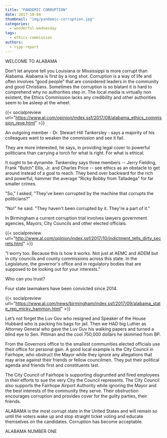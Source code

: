 ```yaml
---
title: "PANDEMIC CORRUPTION"
date: 2017-10-04
thumbnail: "img/pandemic-corruption.jpg"
categories: 
  - wonderful-wednesday
tags: 
  - ethics-commission
authors: 
  - ripp-report
---
```


WELCOME TO ALABAMA

Don’t let anyone tell you Louisiana or Mississippi is more corrupt than Alabama. Alabama is first by a long shot. Corruption is a way of life and often involves “good people” that are considered leaders in the community and good Christians. Sometimes the corruption is so blatant it is hard to comprehend why no authorities step in. The local media is virtually non existent, the Ethics Commission lacks any credibility and other authorities seem to be asleep at the wheel.

{{< socialpreview url="https://www.al.com/opinion/index.ssf/2017/08/alabama_ethics_commission_reve.html" >}}

An outgoing member - Dr. Stewart Hill Tankersley - says a majority of his colleagues want to weaken the commission and see it fail.

They are more interested, he says, in providing legal cover to powerful politicians than carrying a torch for what is right. For what is ethical.

It ought to be dynamite. Tankersley says three members -- Jerry Fielding, Frank "Butch" Ellis, Jr. and Charles Price -- see ethics as an obstacle to get around instead of a goal to reach. They bend over backward for the rich and powerful, hammer the average "Ricky Bobby from Talladega" for far smaller crimes.

"So," I asked, "They've been corrupted by the machine that corrupts the politicians?"

"No!" he said. "They haven't been corrupted by it. They're a part of it."

In Birmingham a current corruption trial involves lawyers government agencies, Mayors, City Councils and other elected officials.

{{< socialpreview url="http://www.al.com/opinion/index.ssf/2017/10/indictment_tells_dirty_secrets.html" >}}

“I worry too. Because this is how it works. Not just at AEMC and ADEM but in city councils and county commissions across this state. In the Legislature, the governor's office and in regulatory bodies that are supposed to be looking out for your interests.”

Who can you trust?

Four state lawmakers have been convicted since 2014.

{{< socialpreview url="https://www.al.com/news/birmingham/index.ssf/2017/09/alabama_state_rep_micky_hammon.html" >}}

Let’s not forget the Luv Gov who resigned and Speaker of the House Hubbard who is packing his bags for jail. Then we HAD big Luther as Attorney General who gave the Luv Guv his walking papers and turned a blind eye to Sen. Pittman and the cool 750,000 dollars he skimmed from BP.

From the Governors office to the smallest communities elected officials use their office for personal gain. A good local example is the City Council in Fairhope, who obstruct the Mayor while they ignore any allegations that may arise against their friends or fellow councilmen. They put their political agenda and friends first and constituents last.

The City Council of Fairhope is supporting disgruntled and fired employees in their efforts to sue the very City the Council represents. The City Council also supports the Fairhope Airport Authority while ignoring the Mayor and the best interests of the community they serve. Their obstruction encourages corruption and provides cover for the guilty parties, their friends.

ALABAMA is the most corrupt state in the United States and will remain so until the voters wake up and stop straight ticket voting and educate themselves on the candidates. Corruption has become acceptable.

ALABAMA NUMBER ONE
